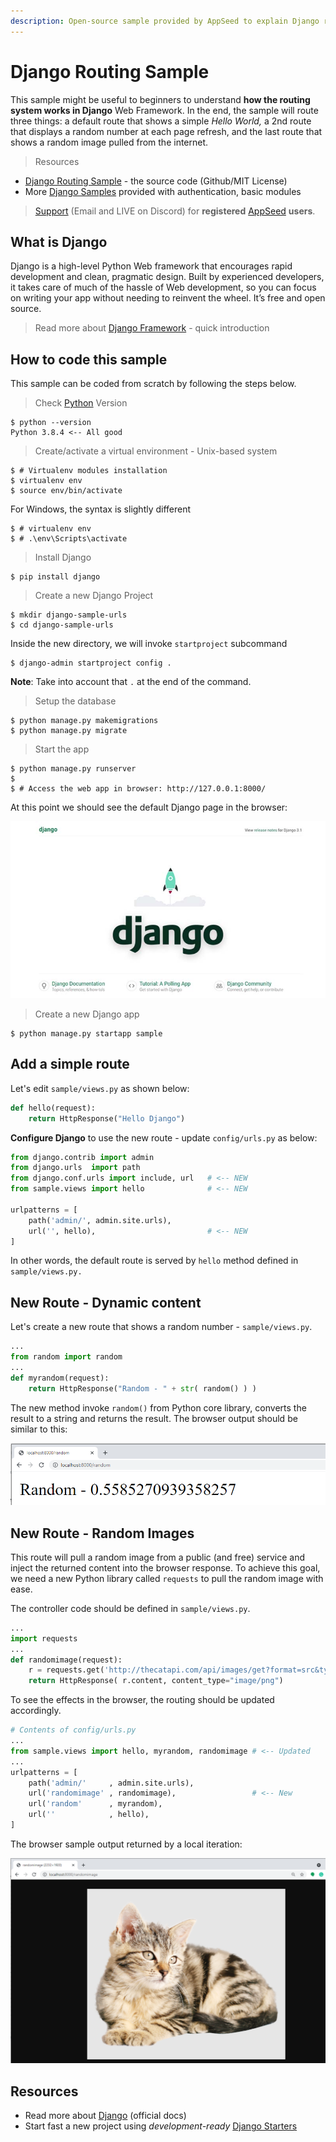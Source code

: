 ```yaml
---
description: Open-source sample provided by AppSeed to explain Django routing mechanism.
---
```


# Django Routing Sample

This sample might be useful to beginners to understand **how the routing system works in Django** Web Framework. In the end, the sample will route three things: a default route that shows a simple _Hello World,_ a 2nd route that displays a random number at each page refresh, and the last route that shows a random image pulled from the internet.

> Resources

* [Django Routing Sample](https://github.com/app-generator/django-routing-sample) - the source code (Github/MIT License)
* More [Django Samples](https://appseed.us/admin-dashboards/django) provided with authentication, basic modules

> [Support](https://appseed.us/support) (Email and LIVE on Discord) for **registered** [AppSeed](https://appseed.us/) **users**.


## What is Django

Django is a high-level Python Web framework that encourages rapid development and clean, pragmatic design. Built by experienced developers, it takes care of much of the hassle of Web development, so you can focus on writing your app without needing to reinvent the wheel. It’s free and open source.

> Read more about [Django Framework](../../content/what-is/django.md) - quick introduction


## How to code this sample

This sample can be coded from scratch by following the steps below.

> Check [Python](../../content/what-is/python.md) Version

```
$ python --version
Python 3.8.4 <-- All good
```

> Create/activate a virtual environment - Unix-based system

```
$ # Virtualenv modules installation
$ virtualenv env
$ source env/bin/activate  
```

For Windows, the syntax is slightly different

```
$ # virtualenv env
$ # .\env\Scripts\activate
```

> Install Django

```
$ pip install django
```

> Create a new Django Project

```
$ mkdir django-sample-urls
$ cd django-sample-urls
```

Inside the new directory, we will invoke `startproject` subcommand

```
$ django-admin startproject config .
```

**Note**: Take into account that `.` at the end of the command.

> Setup the database

```
$ python manage.py makemigrations
$ python manage.py migrate
```

> Start the app

```
$ python manage.py runserver 
$
$ # Access the web app in browser: http://127.0.0.1:8000/
```

At this point we should see the default Django page in the browser:

![Django - Default Project Page.](../../.gitbook/assets/django-framework-cover.jpg)

> Create a new Django app

```
$ python manage.py startapp sample
```

## **Add a simple route**

Let's edit `sample/views.py` as shown below:

```python
def hello(request): 
    return HttpResponse("Hello Django") 
```

**Configure Django** to use the new route -  update `config/urls.py` as below:

```python
from django.contrib import admin
from django.urls  import path
from django.conf.urls import include, url   # <-- NEW
from sample.views import hello              # <-- NEW

urlpatterns = [
    path('admin/', admin.site.urls),
    url('', hello),                         # <-- NEW
]
```

In other words, the default route is served by `hello` method defined in `sample/views.py.`


## New Route - Dynamic content

Let's create a new route that shows a random number - `sample/views.py`.

```python
...
from random import random
...
def myrandom(request): 
    return HttpResponse("Random - " + str( random() ) ) 
```

The new method invoke `random()` from Python core library, converts the result to a string and returns the result. The browser output should be similar to this:

![Django Routing - Dynamic Content Route.](<../../.gitbook/assets/image (4).png>)


## New Route - Random Images

This route will pull a random image from a public (and free) service and inject the returned content into the browser response. To achieve this goal, we need a new Python library called `requests` to pull the random image with ease.

The controller code should be defined in `sample/views.py`. 

```python
...
import requests
...
def randomimage(request):
    r = requests.get('http://thecatapi.com/api/images/get?format=src&type=png')
    return HttpResponse( r.content, content_type="image/png")
```

To see the effects in the browser, the routing should be updated accordingly.

```python
# Contents of config/urls.py
...
from sample.views import hello, myrandom, randomimage # <-- Updated 
...
urlpatterns = [
    path('admin/'     , admin.site.urls),
    url('randomimage' , randomimage),                 # <-- New
    url('random'      , myrandom),
    url(''            , hello), 
]
```

The browser sample output returned by a local iteration: 

![Django Routing Sample - Browser output](<../../.gitbook/assets/image (5).png>)


## Resources

* Read more about [Django](https://www.djangoproject.com/) (official docs)
* Start fast a new project using _development-ready_ [Django Starters](https://appseed.us/admin-dashboards/django)
